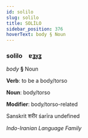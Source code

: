 ```yaml
---
id: solilo
slug: solilo
title: SOLİLO
sidebar_position: 376
hoverText: body § Noun
---
```


### solilo&emsp;<span kind="abugida">ɐʓɟʓ</span>

*body* **§** Noun

**Verb**: to be a body/torso

**Noun**: body/torso

**Modifier**: body/torso-related

Sanskrit शरीर śarīra undefined

*Indo-Iranian Language Family*